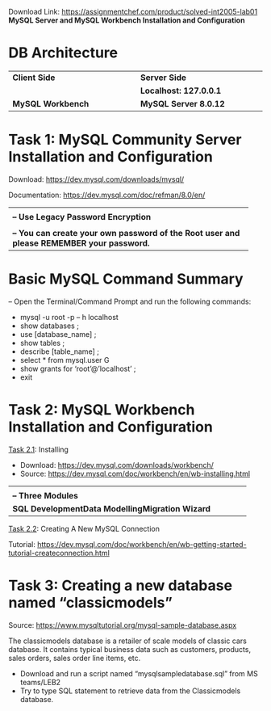 Download Link: https://assignmentchef.com/product/solved-int2005-lab01
<br>
<strong> MySQL Server and MySQL Workbench  Installation and Configuration </strong>

<h1>DB Architecture</h1>

<table width="642">

 <tbody>

  <tr>

   <td width="321"><strong>  Client  Side</strong></td>

   <td width="321"><strong>Server Side</strong></td>

  </tr>

  <tr>

   <td width="321"> </td>

   <td width="321"><strong>Localhost: 127.0.0.1</strong></td>

  </tr>

  <tr>

   <td width="321"><strong>  MySQL Workbench   </strong></td>

   <td width="321"><strong>MySQL Server 8.0.12</strong></td>

  </tr>

 </tbody>

</table>







<h1>Task 1: MySQL Community Server Installation and Configuration</h1>

Download: <a href="https://dev.mysql.com/downloads/mysql/">https://dev.mysql.com/downloads/mysql/</a>

Documentation: <a href="https://dev.mysql.com/doc/refman/8.0/en/">https://dev.mysql.com/doc/refman/8.0/en/</a>




<table width="460">

 <tbody>

  <tr>

   <td width="460"></td>

  </tr>

  <tr>

   <td width="460"><strong>– Use Legacy Password Encryption</strong></td>

  </tr>

  <tr>

   <td width="460"></td>

  </tr>

  <tr>

   <td width="460"><strong>– You can create your own password of the Root user and please REMEMBER your password.</strong></td>

  </tr>

 </tbody>

</table>

<h1>Basic MySQL Command Summary</h1>

– Open the Terminal/Command Prompt and run the following commands:

<ul>

 <li>mysql -u root -p – h localhost</li>

 <li>show databases ;</li>

 <li>use [database_name] ;</li>

 <li>show tables ;</li>

 <li>describe [table_name] ;</li>

 <li>select * from mysql.user G</li>

 <li>show grants for ‘root’@’localhost’ ;</li>

 <li>exit</li>

</ul>




<h1>Task 2: MySQL Workbench Installation and Configuration</h1>

<u>Task 2.1</u>: Installing

<ul>

 <li>Download: <a href="https://dev.mysql.com/downloads/workbench/">https://dev.mysql.com/downloads/workbench/</a></li>

 <li>Source: <a href="https://dev.mysql.com/doc/workbench/en/wb-installing.html">https://dev.mysql.com/doc/workbench/en/wb-installing.html</a></li>

</ul>

<table width="456">

 <tbody>

  <tr>

   <td width="456"></td>

  </tr>

  <tr>

   <td width="456"><strong>– Three Modules</strong></td>

  </tr>

  <tr>

   <td width="456"><strong>SQL Development</strong><strong>Data Modelling</strong><strong>Migration Wizard</strong></td>

  </tr>

 </tbody>

</table>

<u>Task 2.2</u>: Creating A New MySQL Connection

Tutorial: <a href="https://dev.mysql.com/doc/workbench/en/wb-getting-started-tutorial-create-connection.html">https://dev.mysql.com/doc/workbench/en/wb-getting-started-tutorial-create</a><a href="https://dev.mysql.com/doc/workbench/en/wb-getting-started-tutorial-create-connection.html">connection.html</a>

<h1>Task 3: Creating a new database named “classicmodels”</h1>

Source: <a href="https://www.mysqltutorial.org/mysql-sample-database.aspx">https://www.mysqltutorial.org/mysql-sample-database.aspx</a>

The classicmodels database is a retailer of scale models of classic cars database. It contains typical business data such as customers, products, sales orders, sales order line items, etc.

<ul>

 <li>Download and run a script named “mysqlsampledatabase.sql” from MS teams/LEB2</li>

 <li>Try to type SQL statement to retrieve data from the Classicmodels database.</li>

</ul>